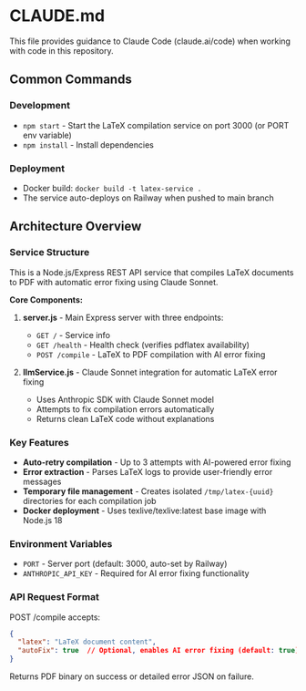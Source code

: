 # CLAUDE.md

This file provides guidance to Claude Code (claude.ai/code) when working with code in this repository.

## Common Commands

### Development
- `npm start` - Start the LaTeX compilation service on port 3000 (or PORT env variable)
- `npm install` - Install dependencies

### Deployment
- Docker build: `docker build -t latex-service .`
- The service auto-deploys on Railway when pushed to main branch

## Architecture Overview

### Service Structure
This is a Node.js/Express REST API service that compiles LaTeX documents to PDF with automatic error fixing using Claude Sonnet.

**Core Components:**
1. **server.js** - Main Express server with three endpoints:
   - `GET /` - Service info
   - `GET /health` - Health check (verifies pdflatex availability)
   - `POST /compile` - LaTeX to PDF compilation with AI error fixing

2. **llmService.js** - Claude Sonnet integration for automatic LaTeX error fixing
   - Uses Anthropic SDK with Claude Sonnet model
   - Attempts to fix compilation errors automatically
   - Returns clean LaTeX code without explanations

### Key Features
- **Auto-retry compilation** - Up to 3 attempts with AI-powered error fixing
- **Error extraction** - Parses LaTeX logs to provide user-friendly error messages
- **Temporary file management** - Creates isolated `/tmp/latex-{uuid}` directories for each compilation job
- **Docker deployment** - Uses texlive/texlive:latest base image with Node.js 18

### Environment Variables
- `PORT` - Server port (default: 3000, auto-set by Railway)
- `ANTHROPIC_API_KEY` - Required for AI error fixing functionality

### API Request Format
POST /compile accepts:
```json
{
  "latex": "LaTeX document content",
  "autoFix": true  // Optional, enables AI error fixing (default: true)
}
```

Returns PDF binary on success or detailed error JSON on failure.